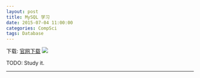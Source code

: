 ```yaml
---
layout: post
title: MySQL 学习
date: 2015-07-04 11:00:00
categories: CompSci
tags: Database
---
```


下载: [官网下载](http://dev.mysql.com/downloads/mysql/) ![](http://dev.mysql.com/common/logos/logo-mysql-110x57.png)

TODO: Study it.

---

